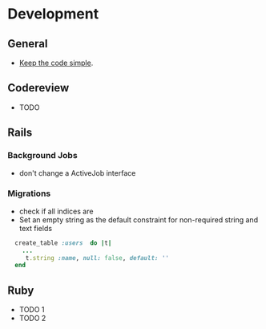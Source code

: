 # Development


## General


* [Keep the code simple].

[Keep the code simple]: http://www.readability.com/~/ko2aqda2

## Codereview

* TODO

## Rails

### Background Jobs
* don't change a ActiveJob interface

### Migrations
* check if all indices are
* Set an empty string as the default constraint for non-required string and text fields 
```ruby
  create_table :users  do |t|
    ...
     t.string :name, null: false, default: ''
  end
```
## Ruby

* TODO 1
* TODO 2
